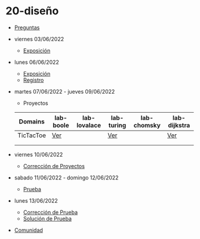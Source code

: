 # 20-diseño

- [Preguntas](https://escuela.it/master-programacion-diseno-software)
- viernes 03/06/2022
  - [Exposición](https://escuela.it/master-programacion-diseno-software)
- lunes 06/06/2022
  - [Exposición](https://escuela.it/master-programacion-diseno-software)
  - [Registro](https://forms.gle/AsenoKdojZi2Z3qk8)
- martes 07/06/2022 - jueves 09/06/2022
  - Proyectos
  
  |Domains|lab-boole|lab-lovalace|lab-turing|lab-chomsky|lab-dijkstra|
  |-------|---------|------------|----------|-----------|--------------|
  |  TicTacToe     |  [Ver](https://github.com/USantaTecla-ed-mpds/lab-boole/blob/master/tech-js-procesos/game-tictactoe/app.js)       |            |    [Ver](https://github.com/USantaTecla-ed-mpds/lab-turing/blob/master/tech-js-procesos/tic-tac-toe/app.js)      |           |     [Ver](https://github.com/USantaTecla-ed-mpds/lab-dijkstra/blob/master/tech-js-orientada-procesos/TicTacToe/app.js)         |
  |       |         |            |          |           |              |
  |       |         |            |          |           |              |
- viernes 10/06/2022
  - [Corrección de Proyectos](https://escuela.it/master-programacion-diseno-software)
- sabado 11/06/2022 - domingo 12/06/2022
  - [Prueba](https://forms.gle/mgN1DyPZ6Q6Z1AAu8)
- lunes 13/06/2022
  - [Corrección de Prueba](https://escuela.it/master-programacion-diseno-software)
  - [Solución de Prueba](https://docs.google.com/spreadsheets/d/1Uwtqa5VdD5wK2X7eLgkS6_th16aPnsW8pa5Ft2TyLPo/edit#gid=0)
- [Comunidad](https://app.slack.com/client/T02S3KYD464/C02TTHADMK7)